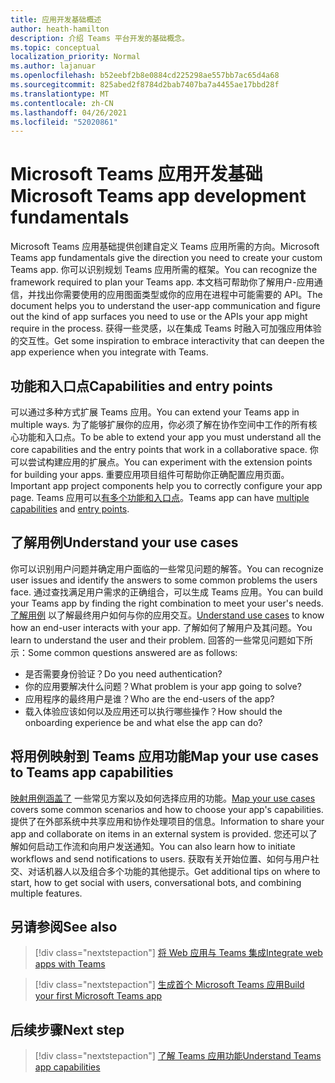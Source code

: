 ```yaml
---
title: 应用开发基础概述
author: heath-hamilton
description: 介绍 Teams 平台开发的基础概念。
ms.topic: conceptual
localization_priority: Normal
ms.author: lajanuar
ms.openlocfilehash: b52eebf2b8e0884cd225298ae557bb7ac65d4a68
ms.sourcegitcommit: 825abed2f8784d2bab7407ba7a4455ae17bbd28f
ms.translationtype: MT
ms.contentlocale: zh-CN
ms.lasthandoff: 04/26/2021
ms.locfileid: "52020861"
---
```

# <a name="microsoft-teams-app-development-fundamentals"></a><span data-ttu-id="48f1d-103">Microsoft Teams 应用开发基础</span><span class="sxs-lookup"><span data-stu-id="48f1d-103">Microsoft Teams app development fundamentals</span></span>

<span data-ttu-id="48f1d-104">Microsoft Teams 应用基础提供创建自定义 Teams 应用所需的方向。</span><span class="sxs-lookup"><span data-stu-id="48f1d-104">Microsoft Teams app fundamentals give the direction you need to create your custom Teams app.</span></span> <span data-ttu-id="48f1d-105">你可以识别规划 Teams 应用所需的框架。</span><span class="sxs-lookup"><span data-stu-id="48f1d-105">You can recognize the framework required to plan your Teams app.</span></span> <span data-ttu-id="48f1d-106">本文档可帮助你了解用户-应用通信，并找出你需要使用的应用图面类型或你的应用在进程中可能需要的 API。</span><span class="sxs-lookup"><span data-stu-id="48f1d-106">The document helps you to understand the user-app communication and figure out the kind of app surfaces you need to use or the APIs your app might require in the process.</span></span> <span data-ttu-id="48f1d-107">获得一些灵感，以在集成 Teams 时融入可加强应用体验的交互性。</span><span class="sxs-lookup"><span data-stu-id="48f1d-107">Get some inspiration to embrace interactivity that can deepen the app experience when you integrate with Teams.</span></span>

## <a name="capabilities-and-entry-points"></a><span data-ttu-id="48f1d-108">功能和入口点</span><span class="sxs-lookup"><span data-stu-id="48f1d-108">Capabilities and entry points</span></span>

<span data-ttu-id="48f1d-109">可以通过多种方式扩展 Teams 应用。</span><span class="sxs-lookup"><span data-stu-id="48f1d-109">You can extend your Teams app in multiple ways.</span></span> <span data-ttu-id="48f1d-110">为了能够扩展你的应用，你必须了解在协作空间中工作的所有核心功能和入口点。</span><span class="sxs-lookup"><span data-stu-id="48f1d-110">To be able to extend your app you must understand all the core capabilities and the entry points that work in a collaborative space.</span></span> <span data-ttu-id="48f1d-111">你可以尝试构建应用的扩展点。</span><span class="sxs-lookup"><span data-stu-id="48f1d-111">You can experiment with the extension points for building your apps.</span></span> <span data-ttu-id="48f1d-112">重要应用项目组件可帮助你正确配置应用页面。</span><span class="sxs-lookup"><span data-stu-id="48f1d-112">Important app project components help you to correctly configure your app page.</span></span> <span data-ttu-id="48f1d-113">Teams 应用可以[有多个功能和](../concepts/capabilities-overview.md)[入口点](../concepts/extensibility-points.md)。</span><span class="sxs-lookup"><span data-stu-id="48f1d-113">Teams app can have [multiple capabilities](../concepts/capabilities-overview.md) and [entry points](../concepts/extensibility-points.md).</span></span>

## <a name="understand-your-use-cases"></a><span data-ttu-id="48f1d-114">了解用例</span><span class="sxs-lookup"><span data-stu-id="48f1d-114">Understand your use cases</span></span>

<span data-ttu-id="48f1d-115">你可以识别用户问题并确定用户面临的一些常见问题的解答。</span><span class="sxs-lookup"><span data-stu-id="48f1d-115">You can recognize user issues and identify the answers to some common problems the users face.</span></span> <span data-ttu-id="48f1d-116">通过查找满足用户需求的正确组合，可以生成 Teams 应用。</span><span class="sxs-lookup"><span data-stu-id="48f1d-116">You can build your Teams app by finding the right combination to meet your user's needs.</span></span> <span data-ttu-id="48f1d-117">[了解用例](../concepts/design/understand-use-cases.md) 以了解最终用户如何与你的应用交互。</span><span class="sxs-lookup"><span data-stu-id="48f1d-117">[Understand use cases](../concepts/design/understand-use-cases.md) to know how an end-user interacts with your app.</span></span> <span data-ttu-id="48f1d-118">了解如何了解用户及其问题。</span><span class="sxs-lookup"><span data-stu-id="48f1d-118">You learn to understand the user and their problem.</span></span> <span data-ttu-id="48f1d-119">回答的一些常见问题如下所示：</span><span class="sxs-lookup"><span data-stu-id="48f1d-119">Some common questions answered are as follows:</span></span>

* <span data-ttu-id="48f1d-120">是否需要身份验证？</span><span class="sxs-lookup"><span data-stu-id="48f1d-120">Do you need authentication?</span></span>
* <span data-ttu-id="48f1d-121">你的应用要解决什么问题？</span><span class="sxs-lookup"><span data-stu-id="48f1d-121">What problem is your app going to solve?</span></span>
* <span data-ttu-id="48f1d-122">应用程序的最终用户是谁？</span><span class="sxs-lookup"><span data-stu-id="48f1d-122">Who are the end-users of the app?</span></span>
* <span data-ttu-id="48f1d-123">载入体验应该如何以及应用还可以执行哪些操作？</span><span class="sxs-lookup"><span data-stu-id="48f1d-123">How should the onboarding experience be and what else the app can do?</span></span>

## <a name="map-your-use-cases-to-teams-app-capabilities"></a><span data-ttu-id="48f1d-124">将用例映射到 Teams 应用功能</span><span class="sxs-lookup"><span data-stu-id="48f1d-124">Map your use cases to Teams app capabilities</span></span>

<span data-ttu-id="48f1d-125">[映射用例涵盖了](../concepts/design/map-use-cases.md) 一些常见方案以及如何选择应用的功能。</span><span class="sxs-lookup"><span data-stu-id="48f1d-125">[Map your use cases](../concepts/design/map-use-cases.md) covers some common scenarios and how to choose your app's capabilities.</span></span> <span data-ttu-id="48f1d-126">提供了在外部系统中共享应用和协作处理项目的信息。</span><span class="sxs-lookup"><span data-stu-id="48f1d-126">Information to share your app and collaborate on items in an external system is provided.</span></span> <span data-ttu-id="48f1d-127">您还可以了解如何启动工作流和向用户发送通知。</span><span class="sxs-lookup"><span data-stu-id="48f1d-127">You can also learn how to initiate workflows and send notifications to users.</span></span> <span data-ttu-id="48f1d-128">获取有关开始位置、如何与用户社交、对话机器人以及组合多个功能的其他提示。</span><span class="sxs-lookup"><span data-stu-id="48f1d-128">Get additional tips on where to start, how to get social with users, conversational bots, and combining multiple features.</span></span>

## <a name="see-also"></a><span data-ttu-id="48f1d-129">另请参阅</span><span class="sxs-lookup"><span data-stu-id="48f1d-129">See also</span></span>

> [!div class="nextstepaction"]
> [<span data-ttu-id="48f1d-130">将 Web 应用与 Teams 集成</span><span class="sxs-lookup"><span data-stu-id="48f1d-130">Integrate web apps with Teams</span></span>](../samples/integrating-web-apps.md)

> [!div class="nextstepaction"]
> [<span data-ttu-id="48f1d-131">生成首个 Microsoft Teams 应用</span><span class="sxs-lookup"><span data-stu-id="48f1d-131">Build your first Microsoft Teams app</span></span>](../build-your-first-app/build-first-app-overview.md)

## <a name="next-step"></a><span data-ttu-id="48f1d-132">后续步骤</span><span class="sxs-lookup"><span data-stu-id="48f1d-132">Next step</span></span>

> [!div class="nextstepaction"]
> [<span data-ttu-id="48f1d-133">了解 Teams 应用功能</span><span class="sxs-lookup"><span data-stu-id="48f1d-133">Understand Teams app capabilities</span></span>](capabilities-overview.md)

